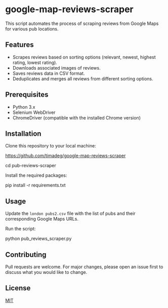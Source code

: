 # google-map-reviews-scraper


This script automates the process of scraping reviews from Google Maps for various pub locations.

## Features

- Scrapes reviews based on sorting options (relevant, newest, highest rating, lowest rating).
- Downloads associated images of reviews.
- Saves reviews data in CSV format.
- Deduplicates and merges all reviews from different sorting options.

## Prerequisites

- Python 3.x
- Selenium WebDriver
- ChromeDriver (compatible with the installed Chrome version)

## Installation

Clone this repository to your local machine:

https://github.com/timadeg/google-map-reviews-scraper

cd pub-reviews-scraper


Install the required packages:

pip install -r requirements.txt


## Usage

Update the `london pubs2.csv` file with the list of pubs and their corresponding Google Maps URLs.

Run the script:

python pub_reviews_scraper.py


## Contributing

Pull requests are welcome. For major changes, please open an issue first to discuss what you would like to change.

## License

[MIT](https://choosealicense.com/licenses/mit/)
